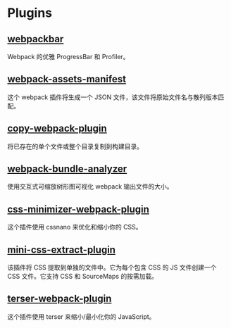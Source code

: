 # Plugins

## [webpackbar](https://github.com/unjs/webpackbar)

Webpack 的优雅 ProgressBar 和 Profiler。

## [webpack-assets-manifest](https://github.com/webdeveric/webpack-assets-manifest)

这个 webpack 插件将生成一个 JSON 文件，该文件将原始文件名与散列版本匹配。

## [copy-webpack-plugin](https://github.com/webpack-contrib/copy-webpack-plugin)

将已存在的单个文件或整个目录复制到构建目录。

## [webpack-bundle-analyzer](https://github.com/webpack-contrib/webpack-bundle-analyzer)

使用交互式可缩放树形图可视化 webpack 输出文件的大小。

## [css-minimizer-webpack-plugin](https://github.com/webpack-contrib/css-minimizer-webpack-plugin)

这个插件使用 cssnano 来优化和缩小你的 CSS。

## [mini-css-extract-plugin](https://github.com/webpack-contrib/mini-css-extract-plugin)

该插件将 CSS 提取到单独的文件中。它为每个包含 CSS 的 JS 文件创建一个 CSS 文件。它支持 CSS 和 SourceMaps 的按需加载。

## [terser-webpack-plugin](https://github.com/webpack-contrib/terser-webpack-plugin)

这个插件使用 terser 来缩小/最小化你的 JavaScript。
